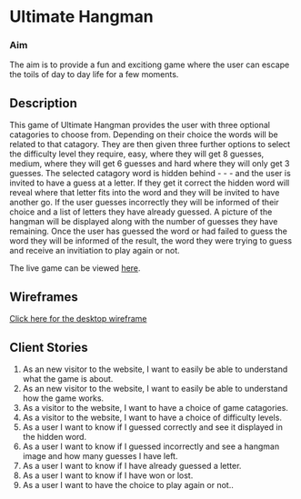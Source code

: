 # Ultimate Hangman

### Aim
The aim is to provide a fun and excitiong game where the user can escape the toils of day to day life for a few moments.

## Description
This game of Ultimate Hangman provides the user with three optional catagories to choose from. Depending on their choice the words will be related to that catagory. They are then given three further options to select the difficulty level they require, easy, where they will get 8 guesses, medium, where they will get 6 guesses and hard where they will only get 3 guesses. The selected catagory word is hidden behind - - - and the user is invited to have a guess at a letter. If they get it correct the hidden word will reveal where that letter fits into the word and they will be invited to have another go. If the user guesses incorrectly they will be informed of their choice and a list of letters they have already guessed. A picture of the hangman will be displayed along with the number of guesses they have remaining. Once the user has guessed the word or had failed to guess the word they will be informed of the result, the word they were trying to guess and receive an invitiation to play again or not.

The live game can be viewed [here](https://ultimate-hangman.herokuapp.com/).

## Wireframes
[Click here for the desktop wireframe](assets/images/hangman.png)

## Client Stories

1. As an new visitor to the website, I want to easily be able to understand what the game is about.
2. As an new visitor to the website, I want to easily be able to understand how the game works.
3. As a visitor to the website, I want to have a choice of game catagories.
4. As a visitor to the website, I want to have a choice of difficulty levels.
5. As a user I want to know if I guessed correctly and see it displayed in the hidden word.
6. As a user I want to know if I guessed incorrectly and see a hangman image and how many guesses I have left.
7. As a user I want to know if I have already guessed a letter.
8. As a user I want to know if I have won or lost.
9. As a user I want to have the choice to play again or not..
